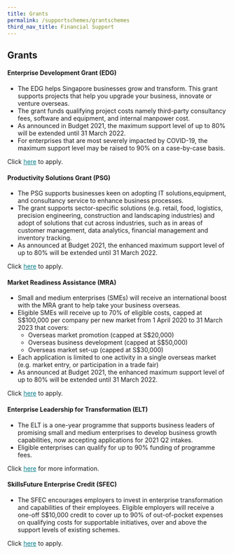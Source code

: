 ```yaml
---
title: Grants
permalink: /supportschemes/grantschemes
third_nav_title: Financial Support
---
```


## Grants

#### Enterprise Development Grant (EDG)

-	The EDG helps Singapore businesses grow and transform. This grant supports projects that help you upgrade your business, innovate or venture overseas.
-	The grant funds qualifying project costs namely third-party consultancy fees, software and equipment, and internal manpower cost.
-	As announced in Budget 2021, the maximum support level of up to 80% will be extended until 31 March 2022.
-	For enterprises that are most severely impacted by COVID-19, the maximum support level may be raised to 90% on a case-by-case basis.

Click <a href="https://go.gov.sg/edgrant" target="_blank" style="color:#037e8a">here</a> to apply.

#### Productivity Solutions Grant (PSG)

-	The PSG supports businesses keen on adopting IT solutions,equipment, and consultancy service to enhance business processes.
-	The grant supports sector-specific solutions (e.g. retail, food, logistics, precision engineering, construction and landscaping industries) and adopt of solutions that cut across industries, such as in areas of customer management, data analytics, financial management and inventory tracking.
-	As announced at Budget 2021, the enhanced maximum support level of up to 80% will be extended until 31 March 2022.

Click <a href="https://go.gov.sg/psgrant" target="_blank" style="color:#037e8a">here</a> to apply.

#### Market Readiness Assistance (MRA)

-	Small and medium enterprises (SMEs) will receive an international boost with the MRA grant to help take your business overseas.
-	Eligible SMEs will receive up to 70% of eligible costs, capped at S$100,000 per company per new market from 1 April 2020 to 31 March 2023 that covers:
    - Overseas market promotion (capped at S$20,000)
    - Overseas business development (capped at S$50,000)
    - Overseas market set-up (capped at S$30,000)
-	Each application is limited to one activity in a single overseas market (e.g. market entry, or participation in a trade fair)
-	As announced at Budget 2021, the enhanced maximum support level of up to 80% will be extended until 31 March 2022.

Click <a href="https://go.gov.sg/mra" target="_blank" style="color:#037e8a">here</a> to apply.

#### Enterprise Leadership for Transformation (ELT)

-	The ELT is a one-year programme that supports business leaders of promising small and medium enterprises to develop business growth capabilities, now accepting applications for 2021 Q2 intakes.
-	Eligible enterprises can qualify for up to 90% funding of programme fees.

Click <a href="https://go.gov.sg/elt" target="_blank" style="color:#037e8a">here</a> for more information.

#### SkillsFuture Enterprise Credit (SFEC)

* The SFEC encourages employers to invest in enterprise transformation and capabilities of their employees. Eligible employers will receive a one-off S$10,000 credit to cover up to 90% of out-of-pocket expenses on qualifying costs for supportable initiatives, over and above the support levels of existing schemes.

Click <a href="https://go.gov.sg/sfec" target="_blank" style="color:#037e8a">here</a> to apply.

<!-- <meta http-equiv="REFRESH" content="0;url=https://www.gobusiness.gov.sg/supportschemes/grantschemes"> -->